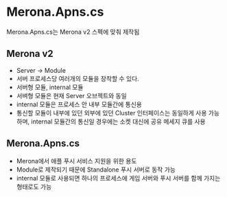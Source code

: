Merona.Apns.cs
====

Merona.Apns.cs는 Merona v2 스펙에 맞춰 제작됨

Merona v2
----
* Server -> Module
* 서버 프로세스당 여러개의 모듈을 장착할 수 있다.
* 서버형 모듈, internal 모듈
* 서벼형 모듈은 현재 Server 오브젝트와 동일
* internal 모듈은 프로세스 안 내부 모듈간에 통신용
* 통신할 모듈이 내부에 있던 외부에 있던 Cluster 인터페이스는 동일하게 사용 가능하며, internal 모듈간의 통신일 경우에는 소켓 대신에 공유 메세지 큐를 사용

Merona.Apns.cs
----
* Merona에서 애플 푸시 서비스 지원을 위한 용도
* Module로 제작되기 때문에 Standalone 푸시 서버로 동작 가능
* internal 모듈로 사용되면 하나의 프로세스에 게임 서버와 푸시 서버를 함께 가지는 형태로도 가능
